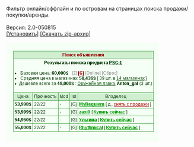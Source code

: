 Фильтр онлайн/оффлайн и по островам на страницах поиска продажи/покупки/аренды.
<br>
<br>
Версия: 2.0-050815
<br>
[[Установить]](https://raw.githubusercontent.com/MyRequiem/comfortablePlayingInGW/master/separatedScripts/AdsFilter/adsFilter.user.js) [[Скачать zip-архив]](https://raw.githubusercontent.com/MyRequiem/comfortablePlayingInGW/master/separatedScripts/AdsFilter/adsFilter.user.js.zip)
<br>
<br>
![AdsFilter](https://raw.githubusercontent.com/MyRequiem/comfortablePlayingInGW/master/imgs/AdsFilter/screen.png)
<br>
